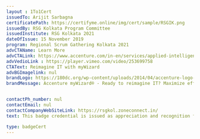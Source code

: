 ```yaml
--- 
layout : 1To1Cert 
issuedTo: Arijit Sarbagna
certificatePath: https://certifyme.online/img/cert/sample/RSGIK.png
issuedBy: RSG Kolkata Program Committee
issuedInstitute: RSG Kolkata 2021
dateOfIssue: 15 November 2019
program: Regional Scrum Gathering Kolkata 2021
advCTAName: Learn More
advCTALink: https://www.accenture.com/in-en/services/applied-intelligence/mywizard-intelligent-automation-platform
advVedioLink : https://player.vimeo.com/video/253699758
CTAText: Reimagine IT with myWizard
advBGImagelink: nul
brandLogo: https://180dc.org/wp-content/uploads/2014/04/accenture-logo-300x150.png
brandMessage: Accenture myWizard® - Ready to reimagine IT? Maximize efficiency and deliver value with seamless intelligent automation powered by Accenture myWizard®.


contactPh_number: nul
contactEmail: nul
contactCompanyWebSiteLink: https://rsgkol.zoneconnect.in/
text: This badge credential is issued as appreciation and recognition for being a speaker in Regional Scrum Gathering Kolkata 2021

type: badgeCert 
--- 
```

